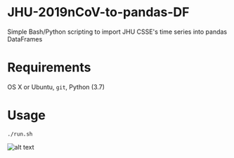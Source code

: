# JHU-2019nCoV-to-pandas-DF
Simple Bash/Python scripting to import JHU CSSE's time series into pandas DataFrames

# Requirements
OS X or Ubuntu, `git`, Python (3.7)

# Usage
```
./run.sh
```

![alt text](https://i.ibb.co/F3mtrZf/Screen-Shot.png "Plot")
